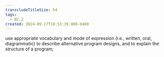 ```yaml
---
transcludeTitleSize: h4
tags:
  - B2.2
created: 2024-09-27T10:53:39.000-0400
---
```

use appropriate vocabulary and mode of expression (i.e., written, oral, diagrammatic) to describe alternative program designs, and to explain the structure of a program;